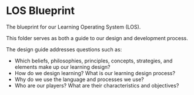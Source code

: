 # LOS Blueprint

The blueprint for our Learning Operating System (LOS).

This folder serves as both a guide to our design and development process.

The design guide addresses questions such as:

- Which beliefs, philosophies, principles, concepts, strategies, and elements make up our learning design?
- How do we design learning? What is our learning design process?
- Why do we use the language and processes we use?
- Who are our players? What are their characteristics and objectives?
